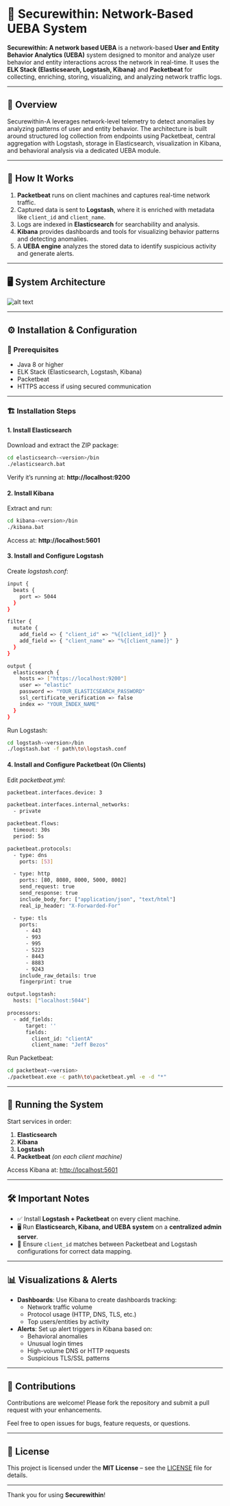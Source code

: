 # 🔐 Securewithin: Network-Based UEBA System


**Securewithin: A network based UEBA** is a network-based **User and Entity Behavior Analytics (UEBA)** system designed to monitor and analyze user behavior and entity interactions across the network in real-time. It uses the **ELK Stack (Elasticsearch, Logstash, Kibana)** and **Packetbeat** for collecting, enriching, storing, visualizing, and analyzing network traffic logs.

---

## 📘 Overview

Securewithin-A leverages network-level telemetry to detect anomalies by analyzing patterns of user and entity behavior. The architecture is built around structured log collection from endpoints using Packetbeat, central aggregation with Logstash, storage in Elasticsearch, visualization in Kibana, and behavioral analysis via a dedicated UEBA module.

---

## 🧠 How It Works

1. **Packetbeat** runs on client machines and captures real-time network traffic.
2. Captured data is sent to **Logstash**, where it is enriched with metadata like `client_id` and `client_name`.
3. Logs are indexed in **Elasticsearch** for searchability and analysis.
4. **Kibana** provides dashboards and tools for visualizing behavior patterns and detecting anomalies.
5. A **UEBA engine** analyzes the stored data to identify suspicious activity and generate alerts.

---

## 🖥️ System Architecture
![alt text](Deployment.png)

---

## ⚙️ Installation & Configuration

### 📌 Prerequisites

- Java 8 or higher
- ELK Stack (Elasticsearch, Logstash, Kibana)
- Packetbeat
- HTTPS access if using secured communication

---

### 🏗️ Installation Steps

#### 1. **Install Elasticsearch**

Download and extract the ZIP package:
```bash
cd elasticsearch-<version>/bin
./elasticsearch.bat
```
Verify it’s running at: **http://localhost:9200**

#### 2. **Install Kibana**

Extract and run:
```bash
cd kibana-<version>/bin
./kibana.bat
```

Access at: **http://localhost:5601**

#### 3. **Install and Configure Logstash**

Create *logstash.conf*:
```bash
input {
  beats {
    port => 5044
  }
}

filter {
  mutate {
    add_field => { "client_id" => "%{[client_id]}" }
    add_field => { "client_name" => "%{[client_name]}" }
  }
}

output {
  elasticsearch {
    hosts => ["https://localhost:9200"]
    user => "elastic"
    password => "YOUR_ELASTICSEARCH_PASSWORD"
    ssl_certificate_verification => false
    index => "YOUR_INDEX_NAME"
  }
}
```

Run Logstash:
```bash
cd logstash-<version>/bin
./logstash.bat -f path\to\logstash.conf
```

#### 4. **Install and Configure Packetbeat (On Clients)**
Edit *packetbeat.yml*:
```bash
packetbeat.interfaces.device: 3

packetbeat.interfaces.internal_networks:
  - private

packetbeat.flows:
  timeout: 30s
  period: 5s

packetbeat.protocols:
  - type: dns
    ports: [53]

  - type: http
    ports: [80, 8080, 8000, 5000, 8002]
    send_request: true
    send_response: true
    include_body_for: ["application/json", "text/html"]
    real_ip_header: "X-Forwarded-For"

  - type: tls
    ports:
      - 443
      - 993
      - 995
      - 5223
      - 8443
      - 8883
      - 9243
    include_raw_details: true
    fingerprint: true

output.logstash:
  hosts: ["localhost:5044"]

processors:
  - add_fields:
      target: ''
      fields:
        client_id: "clientA"
        client_name: "Jeff Bezos"
```

Run Packetbeat:
```bash
cd packetbeat-<version>
./packetbeat.exe -c path\to\packetbeat.yml -e -d "*"
```

---

## 🧪 Running the System

Start services in order:

1. **Elasticsearch**
2. **Kibana**
3. **Logstash**
4. **Packetbeat** *(on each client machine)*

Access Kibana at: [http://localhost:5601](http://localhost:5601)

---

## 🛠️ Important Notes

- ✅ Install **Logstash + Packetbeat** on every client machine.
- 🖥️ Run **Elasticsearch, Kibana, and UEBA system** on a **centralized admin server**.
- 🔗 Ensure `client_id` matches between Packetbeat and Logstash configurations for correct data mapping.

---

## 📊 Visualizations & Alerts

- **Dashboards**: Use Kibana to create dashboards tracking:
  - Network traffic volume
  - Protocol usage (HTTP, DNS, TLS, etc.)
  - Top users/entities by activity
- **Alerts**: Set up alert triggers in Kibana based on:
  - Behavioral anomalies
  - Unusual login times
  - High-volume DNS or HTTP requests
  - Suspicious TLS/SSL patterns

---

## 🤝 Contributions

Contributions are welcome! Please fork the repository and submit a pull request with your enhancements.

Feel free to open issues for bugs, feature requests, or questions.

---

## 📄 License

This project is licensed under the **MIT License** – see the [LICENSE](LICENSE) file for details.

---

Thank you for using **Securewithin**!

